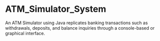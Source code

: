 # ATM_Simulator_System
An ATM Simulator using Java replicates banking transactions such as withdrawals, deposits, and balance inquiries through a console-based or graphical interface.
